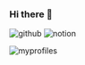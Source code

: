 ### Hi there 👋

![github](https://img.shields.io/badge/GitHub-100000?style=for-the-badge&logo=github&logoColor=white) ![notion](https://img.shields.io/badge/Notion-000000?style=for-the-badge&logo=notion&logoColor=white)

![myprofiles](https://github-readme-stats.vercel.app/api?username=wdh970616&theme=blue-white)
